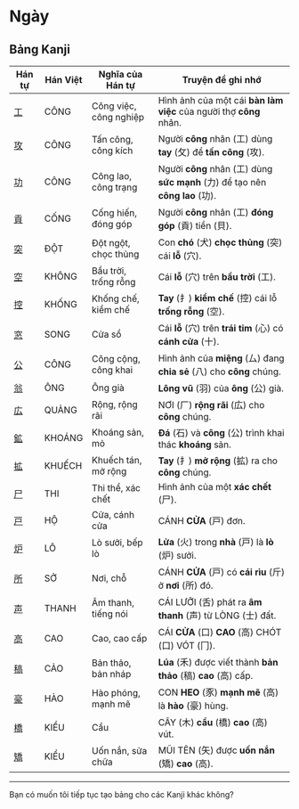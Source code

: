 # Ngày

## Bảng Kanji

| Hán tự | Hán Việt | Nghĩa của Hán tự | Truyện để ghi nhớ |
|---|---|---|---|
| [工](https://mazii.net/vi-VN/search/kanji/javi/%E5%B7%A5) | CÔNG | Công việc, công nghiệp | Hình ảnh của một cái **bàn làm việc** của người thợ **công** nhân. |
| [攻](https://mazii.net/vi-VN/search/kanji/javi/%E6%94%BB) | CÔNG | Tấn công, công kích | Người **công** nhân (工) dùng **tay** (攵) để **tấn công** (攻). |
| [功](https://mazii.net/vi-VN/search/kanji/javi/%E5%8A%9F) | CÔNG | Công lao, công trạng | Người **công** nhân (工) dùng **sức mạnh** (力) để tạo nên **công lao** (功). |
| [貢](https://mazii.net/vi-VN/search/kanji/javi/%E8%B2%A2) | CỐNG | Cống hiến, đóng góp | Người **công** nhân (工) **đóng góp** (貢) tiền (貝). |
| [突](https://mazii.net/vi-VN/search/kanji/javi/%E7%AA%81) | ĐỘT | Đột ngột, chọc thủng | Con **chó** (犬) **chọc thủng** (突) cái **lỗ** (穴). |
| [空](https://mazii.net/vi-VN/search/kanji/javi/%E7%A9%BA) | KHÔNG | Bầu trời, trống rỗng | Cái **lỗ** (穴) trên **bầu trời** (工). |
| [控](https://mazii.net/vi-VN/search/kanji/javi/%E6%8E%A7) | KHỐNG | Khống chế, kiềm chế | **Tay** (扌) **kiềm chế** (控) cái lỗ **trống rỗng** (空). |
| [窓](https://mazii.net/vi-VN/search/kanji/javi/%E7%AA%93) | SONG | Cửa sổ | Cái **lỗ** (穴) trên **trái tim** (心) có **cánh cửa** (十). |
| [公](https://mazii.net/vi-VN/search/kanji/javi/%E5%85%AC) | CÔNG | Công cộng, công khai | Hình ảnh của **miệng** (厶) đang **chia sẻ** (八) cho **công** chúng. |
| [翁](https://mazii.net/vi-VN/search/kanji/javi/%E7%BF%81) | ÔNG | Ông già | **Lông vũ** (羽) của **ông** (公) già. |
| [広](https://mazii.net/vi-VN/search/kanji/javi/%E5%BA%83) | QUẢNG | Rộng, rộng rãi | NƠI (厂) **rộng rãi** (広) cho **công** chúng. |
| [鉱](https://mazii.net/vi-VN/search/kanji/javi/%E9%89%B1) | KHOÁNG | Khoáng sản, mỏ | **Đá** (石) và **công** (公) trình khai thác **khoáng** sản. |
| [拡](https://mazii.net/vi-VN/search/kanji/javi/%E6%8B%A1) | KHUẾCH | Khuếch tán, mở rộng | **Tay** (扌) **mở rộng** (拡) ra cho **công** chúng. |
| [尸](https://mazii.net/vi-VN/search/kanji/javi/%E5%B0%B8) | THI | Thi thể, xác chết | Hình ảnh của một **xác chết** (尸). |
| [戸](https://mazii.net/vi-VN/search/kanji/javi/%E6%88%B8) | HỘ | Cửa, cánh cửa | CÁNH **CỬA** (戸) đơn. |
| [炉](https://mazii.net/vi-VN/search/kanji/javi/%E7%82%89) | LÔ | Lò sưởi, bếp lò | **Lửa** (火) trong **nhà** (戸) là **lò** (炉) sưởi. |
| [所](https://mazii.net/vi-VN/search/kanji/javi/%E6%89%80) | SỞ | Nơi, chỗ | CÁNH **CỬA** (戸) có **cái rìu** (斤) ở **nơi** (所) đó. |
| [声](https://mazii.net/vi-VN/search/kanji/javi/%E5%A3%B0) | THANH | Âm thanh, tiếng nói | CÁI LƯỠI (舌) phát ra **âm thanh** (声) từ LÒNG (士) đất. |
| [高](https://mazii.net/vi-VN/search/kanji/javi/%E9%AB%98) | CAO | Cao, cao cấp | CÁI **CỬA** (口) **CAO** (高) CHÓT (口) VÓT (冂). |
| [稿](https://mazii.net/vi-VN/search/kanji/javi/%E7%A8%BF) | CẢO | Bản thảo, bản nháp | **Lúa** (禾) được viết thành **bản thảo** (稿) **cao** (高) cấp. |
| [豪](https://mazii.net/vi-VN/search/kanji/javi/%E8%B1%AA) | HÀO | Hào phóng, mạnh mẽ | CON **HEO** (豕) **mạnh mẽ** (高) là **hào** (豪) hùng. |
| [橋](https://mazii.net/vi-VN/search/kanji/javi/%E6%A9%8B) | KIỀU | Cầu | CÂY (木) **cầu** (橋) **cao** (高) vút. |
| [矯](https://mazii.net/vi-VN/search/kanji/javi/%E7%9F%AF) | KIỂU | Uốn nắn, sửa chữa | MŨI TÊN (矢) được **uốn nắn** (矯) **cao** (高). |

-----

Bạn có muốn tôi tiếp tục tạo bảng cho các Kanji khác không?